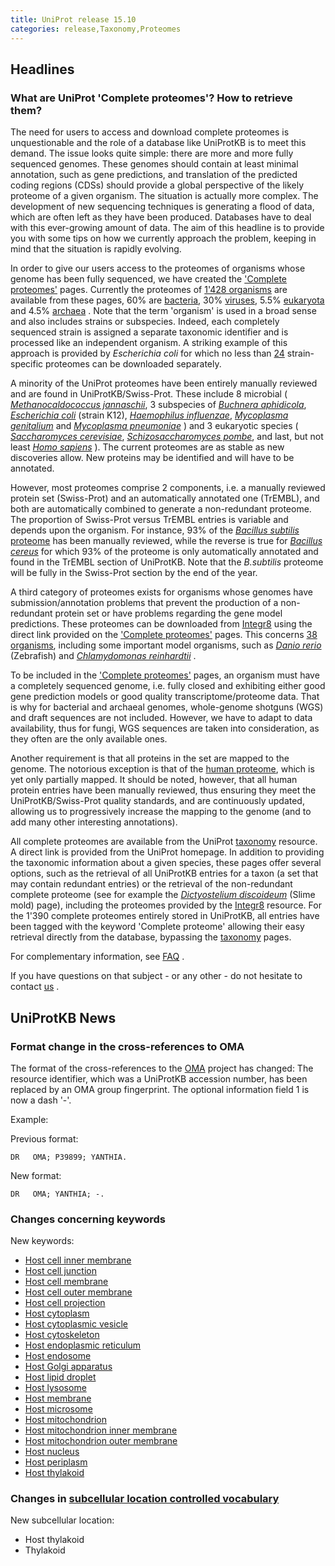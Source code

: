 ```yaml
---
title: UniProt release 15.10
categories: release,Taxonomy,Proteomes
---
```


## Headlines

### What are UniProt 'Complete proteomes'? How to retrieve them?

The need for users to access and download complete proteomes is unquestionable and the role of a database like UniProtKB is to meet this demand. The issue looks quite simple: there are more and more fully sequenced genomes. These genomes should contain at least minimal annotation, such as gene predictions, and translation of the predicted coding regions (CDSs) should provide a global perspective of the likely proteome of a given organism. The situation is actually more complex. The development of new sequencing techniques is generating a flood of data, which are often left as they have been produced. Databases have to deal with this ever-growing amount of data. The aim of this headline is to provide you with some tips on how we currently approach the problem, keeping in mind that the situation is rapidly evolving.

In order to give our users access to the proteomes of organisms whose genome has been fully sequenced, we have created the ['Complete proteomes'](http://www.uniprot.org/taxonomy/complete-proteomes) pages. Currently the proteomes of [1'428 organisms](http://www.uniprot.org/taxonomy/?query=complete:yes) are available from these pages, 60% are [bacteria](http://www.uniprot.org/taxonomy/?query=ancestor:2+AND+complete:yes), 30% [viruses](http://www.uniprot.org/taxonomy/?query=ancestor:10239+AND+complete:yes), 5.5% [eukaryota](http://www.uniprot.org/taxonomy/?query=ancestor:2759+AND+complete:yes) and 4.5% [archaea](http://www.uniprot.org/taxonomy/?query=ancestor:2157+AND+complete:yes) . Note that the term 'organism' is used in a broad sense and also includes strains or subspecies. Indeed, each completely sequenced strain is assigned a separate taxonomic identifier and is processed like an independent organism. A striking example of this approach is provided by *Escherichia coli* for which no less than [24](http://www.uniprot.org/taxonomy/?query=complete:yes%20content:Escherichia%20coli) strain-specific proteomes can be downloaded separately.

A minority of the UniProt proteomes have been entirely manually reviewed and are found in UniProtKB/Swiss-Prot. These include 8 microbial ( [*Methanocaldococcus jannaschii*](http://www.uniprot.org/uniprot/?query=taxonomy:2190+AND+keyword:%22Complete+proteome+%5BKW-0181%5D%22), 3 subspecies of [*Buchnera aphidicola*](http://www.uniprot.org/uniprot/?query=taxonomy:9+AND+keyword:%22Complete+proteome+%5BKW-0181%5D%22), [*Escherichia coli*](http://www.uniprot.org/uniprot/?query=organism:83333+keyword:181) (strain K12), [*Haemophilus influenzae*](http://www.uniprot.org/uniprot/?query=organism:727+keyword:181), [*Mycoplasma genitalium*](http://www.uniprot.org/uniprot/?query=organism:2097+keyword:181) and [*Mycoplasma pneumoniae*](http://www.uniprot.org/uniprot/?query=organism:2104+keyword:181) ) and 3 eukaryotic species ( [*Saccharomyces cerevisiae*](http://www.uniprot.org/uniprot/?query=organism:4932+keyword:181), [*Schizosaccharomyces pombe*](http://www.uniprot.org/uniprot/?query=organism:4896+keyword:181), and last, but not least [*Homo sapiens*](http://www.uniprot.org/uniprot/?query=organism:9606+keyword:181) ). The current proteomes are as stable as new discoveries allow. New proteins may be identified and will have to be annotated.

However, most proteomes comprise 2 components, i.e. a manually reviewed protein set (Swiss-Prot) and an automatically annotated one (TrEMBL), and both are automatically combined to generate a non-redundant proteome. The proportion of Swiss-Prot versus TrEMBL entries is variable and depends upon the organism. For instance, 93% of the [*Bacillus subtilis* proteome](http://www.uniprot.org/uniprot/?query=Organism:1423+AND+keyword:181) has been manually reviewed, while the reverse is true for [*Bacillus cereus*](http://www.uniprot.org/uniprot/?query=Organism:405532+AND+keyword:181) for which 93% of the proteome is only automatically annotated and found in the TrEMBL section of UniProtKB. Note that the *B.subtilis* proteome will be fully in the Swiss-Prot section by the end of the year.

A third category of proteomes exists for organisms whose genomes have submission/annotation problems that prevent the production of a non-redundant protein set or have problems regarding the gene model predictions. These proteomes can be downloaded from [Integr8](http://www.ebi.ac.uk/integr8/) using the direct link provided on the ['Complete proteomes'](http://www.uniprot.org/taxonomy/complete-proteomes) pages. This concerns [38 organisms](http://www.uniprot.org/taxonomy/?query=complete:yes+NOT+uniprot:(keyword%3A181)), including some important model organisms, such as [*Danio rerio*](http://www.uniprot.org/taxonomy/7955) (Zebrafish) and [*Chlamydomonas reinhardtii*](http://www.uniprot.org/taxonomy/3055) .

To be included in the ['Complete proteomes'](http://www.uniprot.org/taxonomy/complete-proteomes) pages, an organism must have a completely sequenced genome, i.e. fully closed and exhibiting either good gene prediction models or good quality transcriptome/proteome data. That is why for bacterial and archaeal genomes, whole-genome shotguns (WGS) and draft sequences are not included. However, we have to adapt to data availability, thus for fungi, WGS sequences are taken into consideration, as they often are the only available ones.

Another requirement is that all proteins in the set are mapped to the genome. The notorious exception is that of the [human proteome](http://www.uniprot.org/uniprot/?query=taxonomy:9606+AND+keyword:%22Complete+proteome+%5BKW-0181%5D%22), which is yet only partially mapped. It should be noted, however, that all human protein entries have been manually reviewed, thus ensuring they meet the UniProtKB/Swiss-Prot quality standards, and are continuously updated, allowing us to progressively increase the mapping to the genome (and to add many other interesting annotations).

All complete proteomes are available from the UniProt [taxonomy](http://www.uniprot.org/taxonomy/) resource. A direct link is provided from the UniProt homepage. In addition to providing the taxonomic information about a given species, these pages offer several options, such as the retrieval of all UniProtKB entries for a taxon (a set that may contain redundant entries) or the retrieval of the non-redundant complete proteome (see for example the [*Dictyostelium discoideum*](http://www.uniprot.org/taxonomy/44689) (Slime mold) page), including the proteomes provided by the [Integr8](http://www.ebi.ac.uk/integr8/) resource. For the 1'390 complete proteomes entirely stored in UniProtKB, all entries have been tagged with the keyword 'Complete proteome' allowing their easy retrieval directly from the database, bypassing the [taxonomy](http://www.uniprot.org/taxonomy/) pages.

For complementary information, see [FAQ](http://www.uniprot.org/help/proteome) .

If you have questions on that subject - or any other - do not hesitate to contact [us](http://www.uniprot.org/contact) .

## UniProtKB News

### Format change in the cross-references to OMA

The format of the cross-references to the [OMA](http://www.omabrowser.org/) project has changed: The resource identifier, which was a UniProtKB accession number, has been replaced by an OMA group fingerprint. The optional information field 1 is now a dash '-'.

Example:

Previous format:

    DR   OMA; P39899; YANTHIA.

New format:

    DR   OMA; YANTHIA; -.

### Changes concerning keywords

New keywords:

-   [Host cell inner membrane](http://www.uniprot.org/keywords/KW-1030)
-   [Host cell junction](http://www.uniprot.org/keywords/KW-1031)
-   [Host cell membrane](http://www.uniprot.org/keywords/KW-1032)
-   [Host cell outer membrane](http://www.uniprot.org/keywords/KW-1033)
-   [Host cell projection](http://www.uniprot.org/keywords/KW-1034)
-   [Host cytoplasm](http://www.uniprot.org/keywords/KW-1035)
-   [Host cytoplasmic vesicle](http://www.uniprot.org/keywords/KW-1036)
-   [Host cytoskeleton](http://www.uniprot.org/keywords/KW-1037)
-   [Host endoplasmic reticulum](http://www.uniprot.org/keywords/KW-1038)
-   [Host endosome](http://www.uniprot.org/keywords/KW-1039)
-   [Host Golgi apparatus](http://www.uniprot.org/keywords/KW-1040)
-   [Host lipid droplet](http://www.uniprot.org/keywords/KW-1041)
-   [Host lysosome](http://www.uniprot.org/keywords/KW-1042)
-   [Host membrane](http://www.uniprot.org/keywords/KW-1043)
-   [Host microsome](http://www.uniprot.org/keywords/KW-1044)
-   [Host mitochondrion](http://www.uniprot.org/keywords/KW-1045)
-   [Host mitochondrion inner membrane](http://www.uniprot.org/keywords/KW-1046)
-   [Host mitochondrion outer membrane](http://www.uniprot.org/keywords/KW-1047)
-   [Host nucleus](http://www.uniprot.org/keywords/KW-1048)
-   [Host periplasm](http://www.uniprot.org/keywords/KW-1049)
-   [Host thylakoid](http://www.uniprot.org/keywords/KW-1050)

### Changes in [subcellular location controlled vocabulary](http://www.uniprot.org/docs/subcell)

New subcellular location:

-   Host thylakoid
-   Thylakoid
